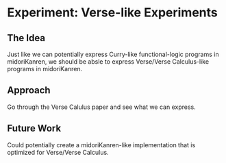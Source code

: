 # Experiment: Verse-like Experiments

## The Idea

Just like we can potentially express Curry-like functional-logic programs in midoriKanren, we should be absle to express Verse/Verse Calculus-like programs in midoriKanren.

## Approach

Go through the Verse Calulus paper and see what we can express.

## Future Work

Could potentially create a midoriKanren-like implementation that is optimized for Verse/Verse Calculus.